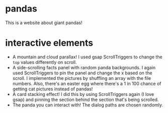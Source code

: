 # pandas

This is a website about giant pandas!

# interactive elements

- A mountain and cloud parallax! I used gsap ScrollTriggers to change the `top` values differently on scroll.
- A side-scrolling facts panel with random panda backgrounds. I again used ScrollTriggers to pin the panel and change the x based on the scroll. I implemented the pictures by shuffling an array with the file numbers. Also, there's an easter egg where there's a 1 in 100 chance of getting cat pictures instead of pandas!
- A card stacking effect! I did this by using ScrollTriggers again (I love gsap) and pinning the section behind the section that's being scrolled.
- The panda you can interact with! The dialog paths are chosen randomly.
